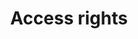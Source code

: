 ---
title: 'Access rights'
field: 'dcterms.accessRights'
slug: 'global-access-rights'
description: 'Information about rights held in and over the resource.'
comment: 'Indicate whether the resource is confidential (and limited access), restricted (and limited access) or public (limited access or open access)'
required: False
vocabulary: 'vocabulary.txt'
module: 'Form'
cluster: 'Global'
policy: 'Controlled value. Single value only.'
layout: 'home'
---